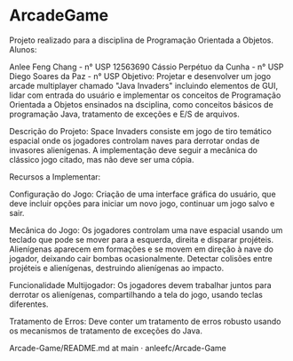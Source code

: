 # ArcadeGame
Projeto realizado para a disciplina de Programação Orientada a Objetos. Alunos:

Anlee Feng Chang - n° USP 12563690
Cássio Perpétuo da Cunha - n° USP
Diego Soares da Paz - n° USP
Objetivo: Projetar e desenvolver um jogo arcade multiplayer chamado "Java Invaders" incluindo elementos de GUI, lidar com entrada do usuário e implementar os conceitos de Programação Orientada a Objetos ensinados na dsciplina, como conceitos básicos de programação Java, tratamento de exceções e E/S de arquivos.

Descrição do Projeto: Space Invaders consiste em jogo de tiro temático espacial onde os jogadores controlam naves para derrotar ondas de invasores alienígenas. A implementação deve seguir a mecânica do clássico jogo citado, mas não deve ser uma cópia.

Recursos a Implementar:

Configuração do Jogo: Criação de uma interface gráfica do usuário, que deve incluir opções para iniciar um novo jogo, continuar um jogo salvo e sair.

Mecânica do Jogo: Os jogadores controlam uma nave espacial usando um teclado que pode se mover para a esquerda, direita e disparar projéteis. Alienígenas aparecem em formações e se movem em direção à nave do jogador, deixando cair bombas ocasionalmente. Detectar colisões entre projéteis e alienígenas, destruindo alienígenas ao impacto.

Funcionalidade Multijogador: Os jogadores devem trabalhar juntos para derrotar os alienígenas, compartilhando a tela do jogo, usando teclas diferentes.

Tratamento de Erros: Deve conter um tratamento de erros robusto usando os mecanismos de tratamento de exceções do Java.

Arcade-Game/README.md at main · anleefc/Arcade-Game

